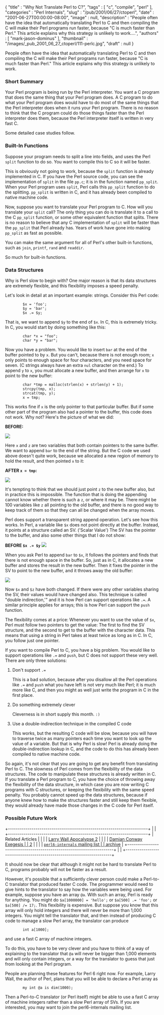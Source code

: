 {
   "title" : "Why Not Translate Perl to C?",
   "tags" : [
      "c",
      "compile",
      "perl"
   ],
   "categories" : "Perl Internals",
   "slug" : "/pub/2001/06/27/ctoperl",
   "date" : "2001-06-27T00:00:00-08:00",
   "image" : null,
   "description" : "People often have the idea that automatically translating Perl to C and then compiling the C will make their Perl programs run faster, because \"C is much faster than Perl.\" This article explains why this strategy is unlikely to work....",
   "authors" : [
      "mark-jason-dominus"
   ],
   "thumbnail" : "/images/_pub_2001_06_27_ctoperl/111-perlc.jpg",
   "draft" : null
}





People often have the idea that automatically translating Perl to C and
then compiling the C will make their Perl programs run faster, because
"C is much faster than Perl." This article explains why this strategy is
unlikely to work.

### Short Summary

Your Perl program is being run by the Perl interpreter. You want a C
program that does the same thing that your Perl program does. A C
program to do what your Perl program does would have to do most of the
same things that the Perl interpreter does when it runs your Perl
program. There is no reason to think that the C program could do those
things faster than the Perl interpreter does them, because the Perl
interpreter itself is written in very fast C.

Some detailed case studies follow.

### Built-In Functions

Suppose your program needs to split a line into fields, and uses the
Perl `split` function to do so. You want to compile this to C so it will
be faster.

This is obviously not going to work, because the `split` function is
already implemented in C. If you have the Perl source code, you can see
the implementation of `split` in the file `pp.c`; it is in the function
named `pp_split`. When your Perl program uses `split`, Perl calls this
`pp_split` function to do the splitting. `pp_split` is written in C, and
it has already been compiled to native machine code.

Now, suppose you want to translate your Perl program to C. How will you
translate your `split` call? The only thing you can do is translate it
to a call to the C `pp_split` function, or some other equivalent
function that splits. There is no reason to believe that any C
implementation of `split` will be faster than the `pp_split` that Perl
already has. Years of work have gone into making `pp_split` as fast as
possible.

You can make the same argument for all of Perl's other built-in
functions, such as `join`, `printf`, `rand` and `readdir`.

So much for built-in functions.

### Data Structures

Why is Perl slow to begin with? One major reason is that its data
structures are extremely flexible, and this flexibility imposes a speed
penalty.

Let's look in detail at an important example: strings. Consider this
Perl code:

            $x = 'foo';     
            $y = 'bar';
            $x .= $y;

That is, we want to append `$y` to the end of `$x`. In C, this is
extremely tricky. In C, you would start by doing something like this:

            char *x = "foo";
            char *y = "bar";

Now you have a problem. You would like to insert `bar` at the end of the
buffer pointed to by `x`. But you can't, because there is not enough
room; `x` only points to enough space for four characters, and you need
space for seven. (C strings always have an extra `nul` character on the
end.) To append `y` to `x`, you must allocate a new buffer, and then
arrange for `x` to point to the new buffer:

            char *tmp = malloc(strlen(x) + strlen(y) + 1);
            strcpy(tmp, x);
            strcat(tmp, y);
            x = tmp;

This works fine if `x` is the only pointer to that particular buffer.
But if some other part of the program also had a pointer to the buffer,
this code does not work. Why not? Here's the picture of what we did:

**BEFORE:**

![](/images/_pub_2001_06_27_ctoperl/cbef.gif)

Here `x` and `z` are two variables that both contain pointers to the
same buffer. We want to append `bar` to the end of the string. But the C
code we used above doesn't quite work, because we allocated a new region
of memory to hold the result, and then pointed `x` to it:

**AFTER `x = tmp`:**

![](/images/_pub_2001_06_27_ctoperl/caft.gif)

It's tempting to think that we should just point `z` to the new buffer
also, but in practice this is impossible. The function that is doing the
appending cannot know whether there is such a `z`, or where it may be.
There might be 100 variables like `z` all pointing to the old buffer,
and there is no good way to keep track of them so that they can all be
changed when the array moves.

Perl does support a transparent string append operation. Let's see how
this works. In Perl, a variable like `$x` does not point directly at the
buffer. Instead, it points at a structure called an SV. ('Scalar Value')
The SV has the pointer to the buffer, and also some other things that I
do not show:

**BEFORE `$x .= $y`**
![](/images/_pub_2001_06_27_ctoperl/pbef.gif)

When you ask Perl to append `bar` to `$x`, it follows the pointers and
finds that there is not enough space in the buffer. So, just as in C, it
allocates a new buffer and stores the result in the new buffer. Then it
fixes the pointer in the SV to point to the new buffer, and it throws
away the old buffer:

![](/images/_pub_2001_06_27_ctoperl/paft.gif)

Now `$x` and `$z` have both changed. If there were any other variables
sharing the SV, their values would have changed also. This technique is
called "double indirection,'" and it is how Perl can support operations
like `.=`. A similar principle applies for arrays; this is how Perl can
support the `push` function.

The flexibility comes at a price: Whenever you want to use the value of
`$x`, Perl must follow two pointers to get the value: The first to find
the SV structure, and the second to get to the buffer with the character
data. This means that using a string in Perl takes at least twice as
long as in C. In C, you follow just one pointer.

If you want to compile Perl to C, you have a big problem. You would like
to support operations like `.=` and `push`, but C does not support these
very well. There are only three solutions:

1.  Don't support `.=`

    This is a bad solution, because after you disallow all the Perl
    operations like `.=` and `push` what you have left is not very much
    like Perl; it is much more like C, and then you might as well just
    write the program in C in the first place.

2.  Do something extremely clever

    Cleverness is in short supply this month. `:)`

3.  Use a double-indirection technique in the compiled C code

    This works, but the resulting C code will be slow, because you will
    have to traverse twice as many pointers each time you want to look
    up the value of a variable. But that is why Perl is slow! Perl is
    already doing the double-indirection lookup in C, and the code to do
    this has already been compiled to native machine code.

So again, it's not clear that you are going to get any benefit from
translating Perl to C. The slowness of Perl comes from the flexibility
of the data structures. The code to manipulate these structures is
already written in C. If you translate a Perl program to C, you have the
choice of throwing away the flexibility of the data structure, in which
case you are now writing C programs with C structures, or keeping the
flexibility with the same speed penalty. You probably cannot speed up
the data structures, because if anyone knew how to make the structures
faster and still keep them flexible, they would already have made those
changes in the C code for Perl itself.

### Possible Future Work

+-----------------------------------------------------------------------+
|                                                                       |
+-----------------------------------------------------------------------+
| Related Articles                                                      |
|                                                                       |
| [Larry Wall Apocalypse 2](/media/_pub_2001_06_27_ctoperl/wall.html)   |
|                                                                       |
| [Damian Conway Exegesis                                               |
| 2](/media/_pub_2001_06_27_ctoperl/exegesis2.html)                     |
|                                                                       |
| [`perl6-internals` mailing list                                       |
| archive](http://archive.develooper.com/perl6-internals@perl.org/)     |
+-----------------------------------------------------------------------+
|                                                                       |
+-----------------------------------------------------------------------+

It should now be clear that although it might not be hard to translate
Perl to C, programs probably will not be faster as a result.

However, it's possible that a sufficiently clever person could make a
Perl-to-C translator that produced faster C code. The programmer would
need to give hints to the translator to say how the variables were being
used. For example, suppose you have an array `@a`. With such an array,
Perl is ready for anything. You might do `$a[1000000] = 'hello';` or
`$a[500] .= 'foo';` or `$a[500] /= 17;`. This flexibility is expensive.
But suppose you know that this array will only hold integers and there
will never be more than 1,000 integers. You might tell the translator
that, and then instead of producing C code to manage a slow Perl array,
the translator can produce

            int a[1000];

and use a fast C array of machine integers.

To do this, you have to be very clever and you have to think of a way of
explaining to the translator that `@a` will never be bigger than 1,000
elements and will only contain integers, or a way for the translator to
guess that just from looking at the Perl program.

People are planning these features for Perl 6 right now. For example,
Larry Wall, the author of Perl, plans that you will be able to declare a
Perl array as

            my int @a is dim(1000);

Then a Perl-to-C translator (or Perl itself) might be able to use a fast
C array of machine integers rather than a slow Perl array of SVs. If you
are interested, you may want to join the perl6-internals mailing list.


